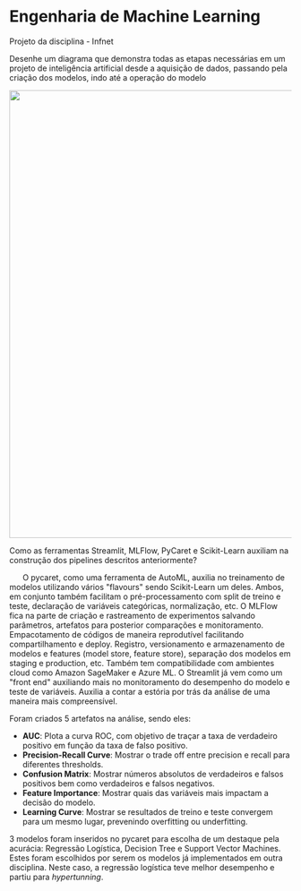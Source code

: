 # Engenharia de Machine Learning
Projeto da disciplina - Infnet


Desenhe um diagrama que demonstra todas as etapas necessárias em um projeto de inteligência artificial desde a aquisição de dados, passando pela criação dos modelos, indo até a operação do modelo

<div align="center">
    <img src="https://github.com/kreuso/engenharia_machine_learning/blob/main/diagrama_projeto_ia.jpg" width="800px"</img> 
</div>
<p><p>
Como as ferramentas Streamlit, MLFlow, PyCaret e Scikit-Learn auxiliam na construção dos pipelines descritos anteriormente?</p>

&nbsp;&nbsp;&nbsp;&nbsp;&nbsp;&nbsp;O pycaret, como uma ferramenta de AutoML, auxilia no treinamento de modelos utilizando vários "flavours" sendo Scikit-Learn um deles. Ambos, em conjunto também facilitam o pré-processamento com split de treino e teste, declaração de variáveis categóricas, normalização, etc.
  O MLFlow fica na parte de criação e rastreamento de experimentos salvando parâmetros, artefatos para posterior comparações e monitoramento. Empacotamento de códigos de maneira reprodutível facilitando compartilhamento e deploy. Registro, versionamento e armazenamento de modelos e features (model store, feature store), separação dos modelos em staging e production, etc. Também tem compatibilidade com ambientes cloud como Amazon SageMaker e Azure ML.
  O Streamlit já vem como um "front end" auxiliando mais no monitoramento do desempenho do modelo e teste de variáveis. Auxilia a contar a estória por trás da análise de uma maneira mais compreensível.

Foram criados 5 artefatos na análise, sendo eles:

 - <b>AUC</b>: Plota a curva ROC, com objetivo de traçar a taxa de verdadeiro positivo em função da taxa de falso positivo.
 - <b>Precision-Recall Curve</b>: Mostrar o trade off entre precision e recall para diferentes thresholds.
 - <b>Confusion Matrix</b>: Mostrar números absolutos de verdadeiros e falsos positivos bem como verdadeiros e falsos negativos.
 - <b>Feature Importance</b>: Mostrar quais das variáveis mais impactam a decisão do modelo.
 - <b>Learning Curve</b>: Mostrar se resultados de treino e teste convergem para um mesmo lugar, prevenindo overfitting ou underfitting.
		
3 modelos foram inseridos no pycaret para escolha de um destaque pela acurácia: Regressão Logística, Decision Tree e Support Vector Machines. Estes foram escolhidos por serem os modelos já implementados em outra disciplina. Neste caso, a regressão logística teve melhor desempenho e partiu para <i>hypertunning</i>.
